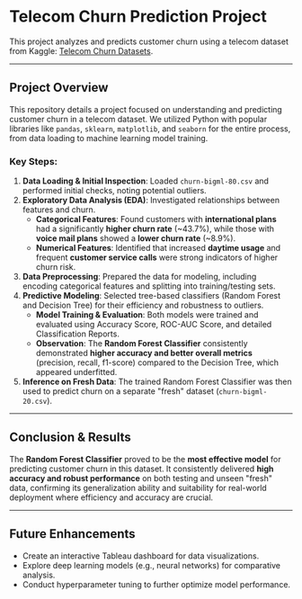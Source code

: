 # Telecom Churn Prediction Project

This project analyzes and predicts customer churn using a telecom dataset from Kaggle: [Telecom Churn Datasets](https://www.kaggle.com/datasets/mnassrib/telecom-churn-datasets).

---

## Project Overview

This repository details a project focused on understanding and predicting customer churn in a telecom dataset. We utilized Python with popular libraries like `pandas`, `sklearn`, `matplotlib`, and `seaborn` for the entire process, from data loading to machine learning model training.

### Key Steps:

1.  **Data Loading & Initial Inspection**: Loaded `churn-bigml-80.csv` and performed initial checks, noting potential outliers.
2.  **Exploratory Data Analysis (EDA)**: Investigated relationships between features and churn.
    * **Categorical Features**: Found customers with **international plans** had a significantly **higher churn rate** (~43.7%), while those with **voice mail plans** showed a **lower churn rate** (~8.9%).
    * **Numerical Features**: Identified that increased **daytime usage** and frequent **customer service calls** were strong indicators of higher churn risk.
3.  **Data Preprocessing**: Prepared the data for modeling, including encoding categorical features and splitting into training/testing sets.
4.  **Predictive Modeling**: Selected tree-based classifiers (Random Forest and Decision Tree) for their efficiency and robustness to outliers.
    * **Model Training & Evaluation**: Both models were trained and evaluated using Accuracy Score, ROC-AUC Score, and detailed Classification Reports.
    * **Observation**: The **Random Forest Classifier** consistently demonstrated **higher accuracy and better overall metrics** (precision, recall, f1-score) compared to the Decision Tree, which appeared underfitted.
5.  **Inference on Fresh Data**: The trained Random Forest Classifier was then used to predict churn on a separate "fresh" dataset (`churn-bigml-20.csv`).

---

## Conclusion & Results

The **Random Forest Classifier** proved to be the **most effective model** for predicting customer churn in this dataset. It consistently delivered **high accuracy and robust performance** on both testing and unseen "fresh" data, confirming its generalization ability and suitability for real-world deployment where efficiency and accuracy are crucial.

---

## Future Enhancements

* Create an interactive Tableau dashboard for data visualizations.
* Explore deep learning models (e.g., neural networks) for comparative analysis.
* Conduct hyperparameter tuning to further optimize model performance.
